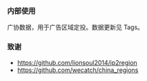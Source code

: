 ### 内部使用

广协数据，用于广告区域定投。数据更新见 Tags。

### 致谢
- https://github.com/lionsoul2014/ip2region
- https://github.com/wecatch/china_regions
